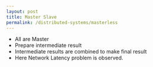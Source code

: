 ```yaml
---
layout: post
title: Master Slave
permalink: /distributed-systems/masterless
---
```


- All are Master
- Prepare intermediate result
- Intermediate results are combined to make final result
- Here Network Latency problem is observed.
